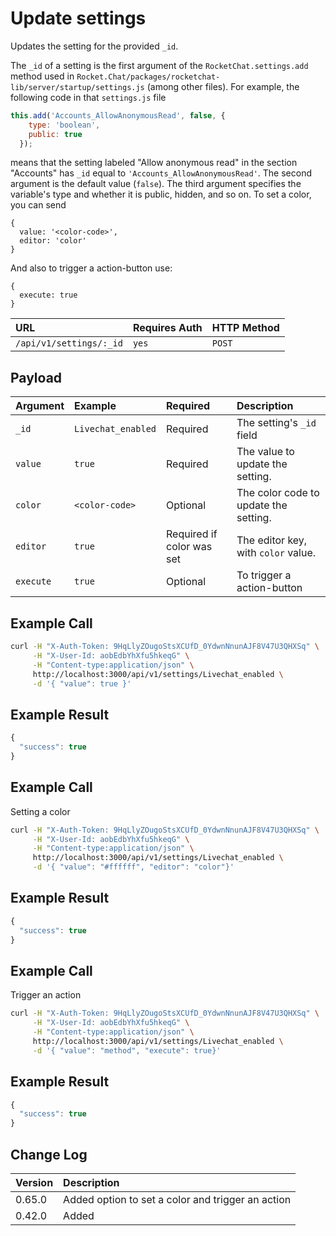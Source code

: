 # Update settings

Updates the setting for the provided `_id`.

The `_id` of a setting is the first argument of the `RocketChat.settings.add` method used in `Rocket.Chat/packages/rocketchat-lib/server/startup/settings.js` \(among other files\). For example, the following code in that `settings.js` file

```javascript
this.add('Accounts_AllowAnonymousRead', false, {
    type: 'boolean',
    public: true
  });
```

means that the setting labeled "Allow anonymous read" in the section "Accounts" has `_id` equal to `'Accounts_AllowAnonymousRead'`. The second argument is the default value \(`false`\). The third argument specifies the variable's type and whether it is public, hidden, and so on. To set a color, you can send

```text
{
  value: '<color-code>',
  editor: 'color'
}
```

And also to trigger a action-button use:

```text
{
  execute: true
}
```

| URL | Requires Auth | HTTP Method |
| :--- | :--- | :--- |
| `/api/v1/settings/:_id` | `yes` | `POST` |

## Payload

| Argument | Example | Required | Description |
| :--- | :--- | :--- | :--- |
| `_id` | `Livechat_enabled` | Required | The setting's `_id` field |
| `value` | `true` | Required | The value to update the setting. |
| `color` | `<color-code>` | Optional | The color code to update the setting. |
| `editor` | `true` | Required if color was set | The editor key, with `color` value. |
| `execute` | `true` | Optional | To trigger a action-button |

## Example Call

```bash
curl -H "X-Auth-Token: 9HqLlyZOugoStsXCUfD_0YdwnNnunAJF8V47U3QHXSq" \
     -H "X-User-Id: aobEdbYhXfu5hkeqG" \
     -H "Content-type:application/json" \
     http://localhost:3000/api/v1/settings/Livechat_enabled \
     -d '{ "value": true }'
```

## Example Result

```javascript
{
  "success": true
}
```

## Example Call

Setting a color

```bash
curl -H "X-Auth-Token: 9HqLlyZOugoStsXCUfD_0YdwnNnunAJF8V47U3QHXSq" \
     -H "X-User-Id: aobEdbYhXfu5hkeqG" \
     -H "Content-type:application/json" \
     http://localhost:3000/api/v1/settings/Livechat_enabled \
     -d '{ "value": "#ffffff", "editor": "color"}'
```

## Example Result

```javascript
{
  "success": true
}
```

## Example Call

Trigger an action

```bash
curl -H "X-Auth-Token: 9HqLlyZOugoStsXCUfD_0YdwnNnunAJF8V47U3QHXSq" \
     -H "X-User-Id: aobEdbYhXfu5hkeqG" \
     -H "Content-type:application/json" \
     http://localhost:3000/api/v1/settings/Livechat_enabled \
     -d '{ "value": "method", "execute": true}'
```

## Example Result

```javascript
{
  "success": true
}
```

## Change Log

| Version | Description |
| :--- | :--- |
| 0.65.0 | Added option to set a color and trigger an action |
| 0.42.0 | Added |

